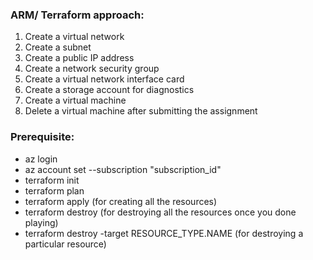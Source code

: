 ### ARM/ Terraform approach:

1. Create a virtual network
2. Create a subnet
3. Create a public IP address
4. Create a network security group
5. Create a virtual network interface card
6. Create a storage account for diagnostics
7. Create a virtual machine
8. Delete a virtual machine after submitting the assignment

### Prerequisite:

- az login
- az account set --subscription "subscription_id"
- terraform init
- terraform plan
- terraform apply (for creating all the resources)
- terraform destroy (for destroying all the resources once you done playing)
- terraform destroy -target RESOURCE_TYPE.NAME (for destroying a particular resource)

